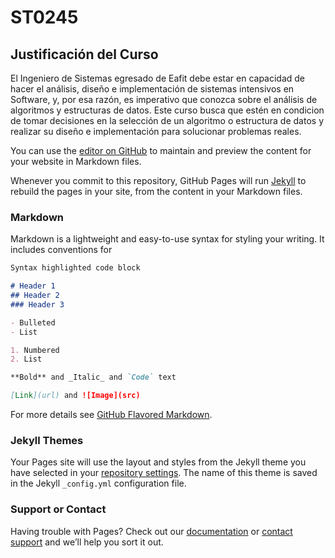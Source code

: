 # ST0245

## Justificación del Curso

El Ingeniero de Sistemas egresado de Eafit debe estar en capacidad de hacer el análisis, diseño e implementación de sistemas intensivos en Software, y, por esa razón, es imperativo que conozca sobre el análisis de algoritmos y estructuras de datos. Este curso busca que estén en condicion de tomar decisiones en la selección de un algoritmo o estructura de datos y realizar su diseño e implementación para solucionar problemas reales.

You can use the [editor on GitHub](https://github.com/ST0245/st0245.github.io/edit/main/README.md) to maintain and preview the content for your website in Markdown files.

Whenever you commit to this repository, GitHub Pages will run [Jekyll](https://jekyllrb.com/) to rebuild the pages in your site, from the content in your Markdown files.

### Markdown

Markdown is a lightweight and easy-to-use syntax for styling your writing. It includes conventions for

```markdown
Syntax highlighted code block

# Header 1
## Header 2
### Header 3

- Bulleted
- List

1. Numbered
2. List

**Bold** and _Italic_ and `Code` text

[Link](url) and ![Image](src)
```

For more details see [GitHub Flavored Markdown](https://guides.github.com/features/mastering-markdown/).

### Jekyll Themes

Your Pages site will use the layout and styles from the Jekyll theme you have selected in your [repository settings](https://github.com/ST0245/st0245.github.io/settings). The name of this theme is saved in the Jekyll `_config.yml` configuration file.

### Support or Contact

Having trouble with Pages? Check out our [documentation](https://docs.github.com/categories/github-pages-basics/) or [contact support](https://github.com/contact) and we’ll help you sort it out.
